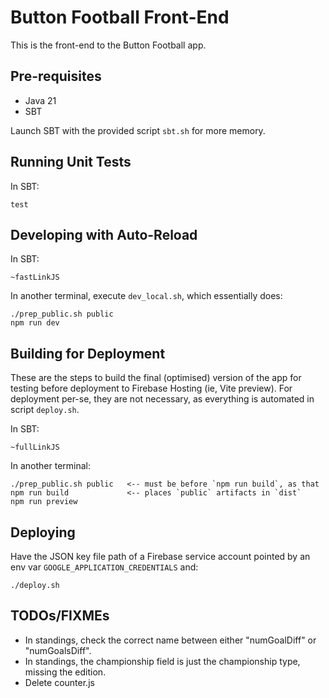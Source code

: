 # Button Football Front-End
This is the front-end to the Button Football app.

## Pre-requisites
- Java 21
- SBT

Launch SBT with the provided script `sbt.sh` for more memory.

## Running Unit Tests

In SBT:

    test

## Developing with Auto-Reload

In SBT:

    ~fastLinkJS

In another terminal, execute `dev_local.sh`, which essentially does:

    ./prep_public.sh public
    npm run dev

## Building for Deployment

These are the steps to build the final (optimised) version of the app for testing before deployment to Firebase Hosting
(ie, Vite preview).  For deployment per-se, they are not necessary, as everything is automated in script `deploy.sh`.

In SBT:

    ~fullLinkJS

In another terminal:

    ./prep_public.sh public   <-- must be before `npm run build`, as that
    npm run build             <-- places `public` artifacts in `dist`
    npm run preview

## Deploying

Have the JSON key file path of a Firebase service account pointed by an env var `GOOGLE_APPLICATION_CREDENTIALS` and:

    ./deploy.sh

## TODOs/FIXMEs

- In standings, check the correct name between either "numGoalDiff" or "numGoalsDiff".
- In standings, the championship field is just the championship type, missing the edition.
- Delete counter.js